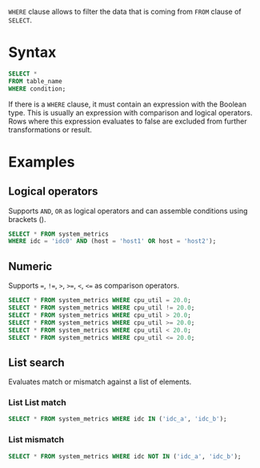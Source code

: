 `WHERE` clause allows to filter the data that is coming from `FROM` clause of `SELECT`.

# Syntax

```sql
SELECT *
FROM table_name
WHERE condition;
```

If there is a `WHERE` clause, it must contain an expression with the Boolean type. This is usually
an expression with comparison and logical operators. Rows where this expression evaluates to false are
excluded from further transformations or result.

# Examples

## Logical operators
Supports `AND`, `OR` as logical operators and can assemble conditions using brackets ().

```sql
SELECT * FROM system_metrics
WHERE idc = 'idc0' AND (host = 'host1' OR host = 'host2');
```

## Numeric
Supports `=`, `!=`, `>`, `>=`, `<`, `<=` as comparison operators.

```sql
SELECT * FROM system_metrics WHERE cpu_util = 20.0;
SELECT * FROM system_metrics WHERE cpu_util != 20.0;
SELECT * FROM system_metrics WHERE cpu_util > 20.0;
SELECT * FROM system_metrics WHERE cpu_util >= 20.0;
SELECT * FROM system_metrics WHERE cpu_util < 20.0;
SELECT * FROM system_metrics WHERE cpu_util <= 20.0;
```

## List search
Evaluates match or mismatch against a list of elements.

### List List match
```sql
SELECT * FROM system_metrics WHERE idc IN ('idc_a', 'idc_b');
```

### List mismatch
```sql
SELECT * FROM system_metrics WHERE idc NOT IN ('idc_a', 'idc_b');
```
